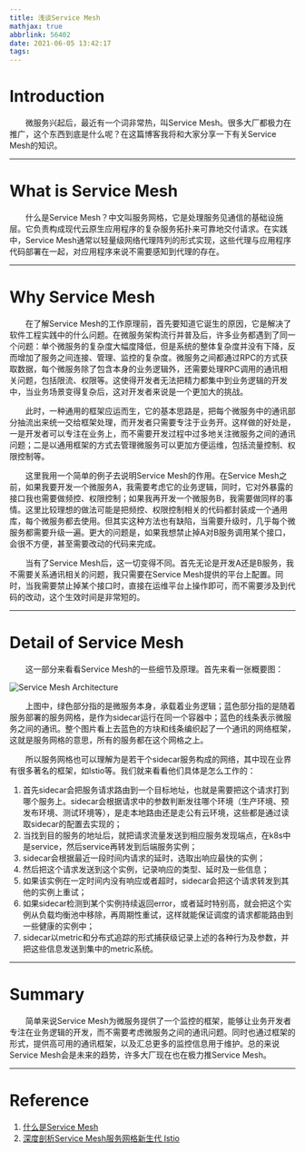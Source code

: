 ```yaml
---
title: 浅谈Service Mesh
mathjax: true
abbrlink: 56402
date: 2021-06-05 13:42:17
tags:
---
```


# Introduction

&emsp;&emsp;微服务兴起后，最近有一个词非常热，叫Service Mesh。很多大厂都极力在推广，这个东西到底是什么呢？在这篇博客我将和大家分享一下有关Service Mesh的知识。

------

# What is Service Mesh

&emsp;&emsp;什么是Service Mesh？中文叫服务网格，它是处理服务见通信的基础设施层。它负责构成现代云原生应用程序的复杂服务拓扑来可靠地交付请求。在实践中，Service Mesh通常以轻量级网络代理阵列的形式实现，这些代理与应用程序代码部署在一起，对应用程序来说不需要感知到代理的存在。

------

# Why Service Mesh

&emsp;&emsp;在了解Service Mesh的工作原理前，首先要知道它诞生的原因，它是解决了软件工程实践中的什么问题。在微服务架构流行并普及后，许多业务都遇到了同一个问题：单个微服务的复杂度大幅度降低，但是系统的整体复杂度并没有下降，反而增加了服务之间连接、管理、监控的复杂度。微服务之间都通过RPC的方式获取数据，每个微服务除了包含本身的业务逻辑外，还需要处理RPC调用的通讯相关问题，包括限流、权限等。这使得开发者无法把精力都集中到业务逻辑的开发中，当业务场景变得复杂后，这对开发者来说是一个更加大的挑战。

&emsp;&emsp;此时，一种通用的框架应运而生，它的基本思路是，把每个微服务中的通讯部分抽流出来统一交给框架处理，而开发者只需要专注于业务开。这样做的好处是，一是开发者可以专注在业务上，而不需要开发过程中过多地关注微服务之间的通讯问题；二是以通用框架的方式去管理微服务可以更加方便运维，包括流量控制、权限控制等。

&emsp;&emsp;这里我用一个简单的例子去说明Service Mesh的作用。在Service Mesh之前，如果我要开发一个微服务A，我需要考虑它的业务逻辑，同时，它对外暴露的接口我也需要做频控、权限控制；如果我再开发一个微服务B，我需要做同样的事情。这里比较理想的做法可能是把频控、权限控制相关的代码都封装成一个通用库，每个微服务都去使用。但其实这种方法也有缺陷，当需要升级时，几乎每个微服务都需要升级一遍。更大的问题是，如果我想禁止掉A对B服务调用某个接口，会很不方便，甚至需要改动的代码来完成。

&emsp;&emsp;当有了Service Mesh后，这一切变得不同。首先无论是开发A还是B服务，我不需要关系通讯相关的问题，我只需要在Service Mesh提供的平台上配置。同时，当我需要禁止掉某个接口时，直接在运维平台上操作即可，而不需要涉及到代码的改动，这个生效时间是非常短的。

------

# Detail of Service Mesh

&emsp;&emsp;这一部分来看看Service Mesh的一些细节及原理。首先来看一张概要图：

![Service Mesh Architecture](https://upload-images.jianshu.io/upload_images/8276716-3c315f1af278b6d7)

&emsp;&emsp;上图中，绿色部分指的是微服务本身，承载着业务逻辑；蓝色部分指的是随着服务部署的服务网格，是作为sidecar运行在同一个容器中；蓝色的线条表示微服务之间的通讯。整个图片看上去蓝色的方块和线条编织起了一个通讯的网络框架，这就是服务网格的意思，所有的服务都在这个网格之上。

&emsp;&emsp;所以服务网格也可以理解为是若干个sidecar服务构成的网络，其中现在业界有很多著名的框架，如Istio等。我们就来看看他们具体是怎么工作的：

1. 首先sidecar会把服务请求路由到一个目标地址，也就是需要把这个请求打到哪个服务上。sidecar会根据请求中的参数判断发往哪个环境（生产环境、预发布环境、测试环境等），是走本地路由还是走公有云环境，这些都是通过读取sidecar的配置去实现的；
2. 当找到目的服务的地址后，就把请求流量发送到相应服务发现端点，在k8s中是service，然后service再转发到后端服务实例；
3. sidecar会根据最近一段时间内请求的延时，选取出响应最快的实例；
4. 然后把这个请求发送到这个实例，记录响应的类型、延时及一些信息；
5. 如果该实例在一定时间内没有响应或者超时，sidecar会把这个请求转发到其他的实例上重试；
6. 如果sidecar检测到某个实例持续返回error，或者延时特别高，就会把这个实例从负载均衡池中移除，再周期性重试，这样就能保证调度的请求都能路由到一些健康的实例中；
7. sidecar以metric和分布式追踪的形式捕获级记录上述的各种行为及参数，并把这些信息发送到集中的metric系统。

------

# Summary

&emsp;&emsp;简单来说Service Mesh为微服务提供了一个监控的框架，能够让业务开发者专注在业务逻辑的开发，而不需要考虑微服务之间的通讯问题。同时也通过框架的形式，提供高可用的通讯框架，以及汇总更多的监控信息用于维护。总的来说Service Mesh会是未来的趋势，许多大厂现在也在极力推Service Mesh。

------

# Reference

1. [什么是Service Mesh](https://jimmysong.io/blog/what-is-a-service-mesh/)
2. [深度剖析Service Mesh服务网格新生代 Istio](https://www.jianshu.com/p/a2cd02118ef1)
